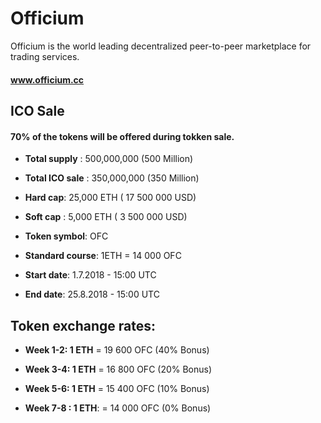 # Officium
Officium is the world leading decentralized peer-to-peer marketplace for trading services.
#### www.officium.cc

## ICO Sale 

####  70% of the tokens will be offered during tokken sale.

* **Total supply** : 500,000,000 (500 Million)

* **Total ICO sale** : 350,000,000 (350 Million)

* **Hard cap**: 25,000 ETH ( 17 500 000 USD)
* **Soft cap** : 5,000 ETH (  3 500 000 USD)

* **Token symbol**: OFC

* **Standard course**: 1ETH = 14 000 OFC

* **Start date**: 1.7.2018 - 15:00 UTC

* **End date**: 25.8.2018 - 15:00 UTC

 

## Token exchange rates:

* **Week 1-2: 1 ETH** = 19 600 OFC (40% Bonus)

* **Week 3-4: 1 ETH** = 16 800 OFC  (20% Bonus)

* **Week 5-6: 1 ETH** = 15 400 OFC  (10% Bonus)

* **Week 7-8 : 1 ETH**: = 14 000 OFC  (0% Bonus)

